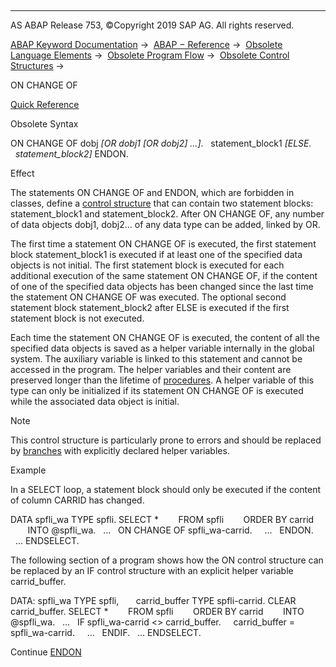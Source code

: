   

* * *

AS ABAP Release 753, ©Copyright 2019 SAP AG. All rights reserved.

[ABAP Keyword Documentation](javascript:call_link\('abenabap.htm'\)) →  [ABAP − Reference](javascript:call_link\('abenabap_reference.htm'\)) →  [Obsolete Language Elements](javascript:call_link\('abenabap_obsolete.htm'\)) →  [Obsolete Program Flow](javascript:call_link\('abenobsolete_program_flow.htm'\)) →  [Obsolete Control Structures](javascript:call_link\('abenobsolete_control_structures.htm'\)) → 

ON CHANGE OF

[Quick Reference](javascript:call_link\('abapon_change_of_shortref.htm'\))

Obsolete Syntax

ON CHANGE OF dobj *\[*OR dobj1 *\[*OR dobj2*\]* ...*\]*.
  statement\_block1
*\[*ELSE.
  statement\_block2*\]*
ENDON.

Effect

The statements ON CHANGE OF and ENDON, which are forbidden in classes, define a [control structure](javascript:call_link\('abencontrol_structure_glosry.htm'\) "Glossary Entry") that can contain two statement blocks: statement\_block1 and statement\_block2. After ON CHANGE OF, any number of data objects dobj1, dobj2... of any data type can be added, linked by OR.

The first time a statement ON CHANGE OF is executed, the first statement block statement\_block1 is executed if at least one of the specified data objects is not initial. The first statement block is executed for each additional execution of the same statement ON CHANGE OF, if the content of one of the specified data objects has been changed since the last time the statement ON CHANGE OF was executed. The optional second statement block statement\_block2 after ELSE is executed if the first statement block is not executed.

Each time the statement ON CHANGE OF is executed, the content of all the specified data objects is saved as a helper variable internally in the global system. The auxiliary variable is linked to this statement and cannot be accessed in the program. The helper variables and their content are preserved longer than the lifetime of [procedures](javascript:call_link\('abenprocedure_glosry.htm'\) "Glossary Entry"). A helper variable of this type can only be initialized if its statement ON CHANGE OF is executed while the associated data object is initial.

Note

This control structure is particularly prone to errors and should be replaced by [branches](javascript:call_link\('abenbranch_1_glosry.htm'\) "Glossary Entry") with explicitly declared helper variables.

Example

In a SELECT loop, a statement block should only be executed if the content of column CARRID has changed.

DATA spfli\_wa TYPE spfli.
SELECT \*
       FROM spfli
       ORDER BY carrid
       INTO @spfli\_wa.
  ...
  ON CHANGE OF spfli\_wa-carrid.
    ...
  ENDON.
  ...
ENDSELECT.

The following section of a program shows how the ON control structure can be replaced by an IF control structure with an explicit helper variable carrid\_buffer.

DATA: spfli\_wa TYPE spfli,
      carrid\_buffer TYPE spfli-carrid.
CLEAR carrid\_buffer.
SELECT \*
       FROM spfli
       ORDER BY carrid
       INTO @spfli\_wa.
  ...
  IF spfli\_wa-carrid <> carrid\_buffer.
    carrid\_buffer = spfli\_wa-carrid.
    ...
  ENDIF.
  ...
ENDSELECT.

Continue
[ENDON](javascript:call_link\('abapendon.htm'\))